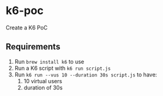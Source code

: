 # k6-poc
Create a K6 PoC

## Requirements
1. Run `brew install k6` to use
2. Run a K6 script with `k6 run script.js`
3. Run `k6 run --vus 10 --duration 30s script.js` to have:
    1. 10 virtual users
    2. duration of 30s